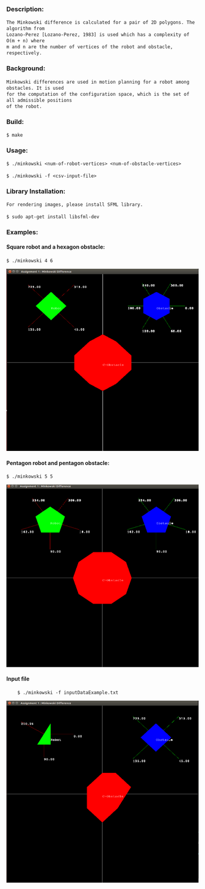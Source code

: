 ### Description:
	
	The Minkowski difference is calculated for a pair of 2D polygons. The algorithm from
	Lozano-Perez [Lozano-Perez, 1983] is used which has a complexity of O(m + n) where
	m and n are the number of vertices of the robot and obstacle, respectively.
	
### Background:

	Minkowski differences are used in motion planning for a robot among obstacles. It is used
	for the computation of the configuration space, which is the set of all admissible positions
	of the robot. 

### Build:
	
	$ make

### Usage:

	$ ./minkowski <num-of-robot-vertices> <num-of-obstacle-vertices>
	
	$ ./minkowski -f <csv-input-file>
	
### Library Installation:

	For rendering images, please install SFML library.

	$ sudo apt-get install libsfml-dev

### Examples: 

#### Square robot and a hexagon obstacle:
	$ ./minkowski 4 6

![alt text](https://github.com/bilalnurhusien/Minkowski-Difference/blob/master/images/MinkowskiDiffSquareHexagon.png)

#### Pentagon robot and pentagon obstacle:
	$ ./minkowski 5 5 

![alt text](https://github.com/bilalnurhusien/Minkowski-Difference/blob/master/images/MinkowskiDiffPentagon.png)

#### Input file
        $ ./minkowski -f inputDataExample.txt

![alt text](https://github.com/bilalnurhusien/Minkowski-Difference/blob/master/images/MinkowskiDiffInputExample.png)
